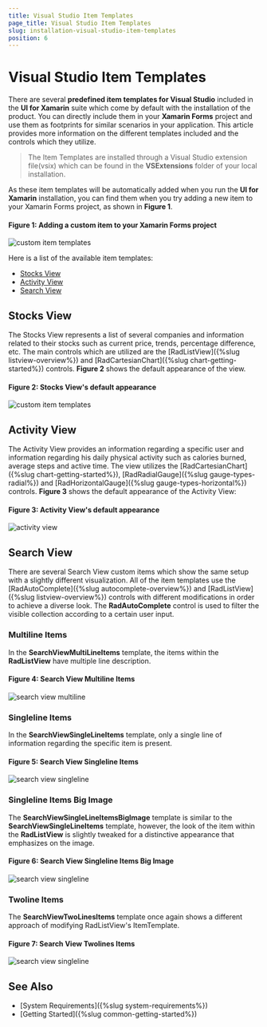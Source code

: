```yaml
---
title: Visual Studio Item Templates
page_title: Visual Studio Item Templates
slug: installation-visual-studio-item-templates
position: 6
---
```


# Visual Studio Item Templates

There are several **predefined item templates for Visual Studio** included in the **UI for Xamarin** suite which come by default with the installation of the product. You can directly include them in your **Xamarin Forms** project and use them as footprints for similar scenarios in your application. This article provides more information on the different templates included and the controls which they utilize.

> The Item Templates are installed through a Visual Studio extension file(vsix) which can be found in the **VSExtensions** folder of your local installation. 

As these item templates will be automatically added when you run the **UI for Xamarin** installation, you can find them when you try adding a new item to your Xamarin Forms project, as shown in **Figure 1**.

#### Figure 1: Adding a custom item to your Xamarin Forms project

![custom item templates](images/item-templates/custom-item-templates-highlight.png) 

Here is a list of the available item templates:

* [Stocks View](#stocks-view)
* [Activity View](#activity-view)
* [Search View](#search-view)

## Stocks View

The Stocks View represents a list of several companies and information related to their stocks such as current price, trends, percentage difference, etc. The main controls which are utilized are the [RadListView]({%slug listview-overview%}) and [RadCartesianChart]({%slug chart-getting-started%}) controls. **Figure 2** shows the default appearance of the view.

#### Figure 2: Stocks View's default appearance
![custom item templates](images/item-templates/stocks-view-canvas.png) 
  
## Activity View

The Activity View provides an information regarding a specific user and information regarding his daily physical activity such as calories burned, average steps and active time. The view utilizes the [RadCartesianChart]({%slug chart-getting-started%}), [RadRadialGauge]({%slug gauge-types-radial%}) and [RadHorizontalGauge]({%slug gauge-types-horizontal%}) controls. **Figure 3** shows the default appearance of the Activity View:

#### Figure 3: Activity View's default appearance
![activity view](images/item-templates/activitiy-view-canvas.png) 

## Search View

There are several Search View custom items which show the same setup with a slightly different visualization. All of the item templates use the [RadAutoComplete]({%slug autocomplete-overview%}) and [RadListView]({%slug listview-overview%}) controls with different modifications in order to achieve a diverse look. The **RadAutoComplete** control is used to filter the visible collection according to a certain user input.

### Multiline Items

In the **SearchViewMultiLineItems** template, the items within the **RadListView** have multiple line description.

#### Figure 4: Search View Multiline Items 
![search view multiline](images/item-templates/search-view-multiline.png) 

### Singleline Items

In the **SearchViewSingleLineItems** template, only a single line of information regarding the specific item is present.

#### Figure 5: Search View Singleline Items 
![search view singleline](images/item-templates/search-view-singleline.png) 

### Singleline Items Big Image

The **SearchViewSingleLineItemsBigImage** template is similar to the **SearchViewSingleLineItems** template, however, the look of the item within the **RadListView** is slightly tweaked for a distinctive appearance that emphasizes on the image.

#### Figure 6: Search View Singleline Items Big Image 
![search view singleline](images/item-templates/search-view-singlelineimage.png) 

### Twoline Items

The **SearchViewTwoLinesItems** template once again shows a different approach of modifying RadListView's ItemTemplate.

#### Figure 7: Search View Twolines Items 
![search view singleline](images/item-templates/search-view-twoline.png) 


## See Also

* [System Requirements]({%slug system-requirements%})
* [Getting Started]({%slug common-getting-started%})